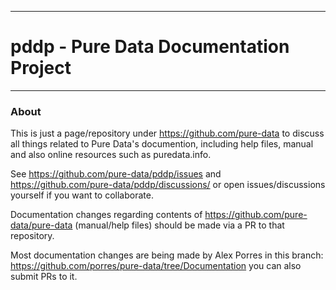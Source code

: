 --------------------------------------------------------------------------

# pddp - Pure Data Documentation Project   

--------------------------------------------------------------------------

###   About



This is just a page/repository under https://github.com/pure-data to discuss all things related to Pure Data's documention, including help files, manual and also online resources such as puredata.info.

See https://github.com/pure-data/pddp/issues and https://github.com/pure-data/pddp/discussions/ or open issues/discussions yourself if you want to collaborate. 

Documentation changes regarding contents of https://github.com/pure-data/pure-data (manual/help files) should be made via a PR to that repository.

Most documentation changes are being made by Alex Porres in this branch: https://github.com/porres/pure-data/tree/Documentation you can also submit PRs to it.
